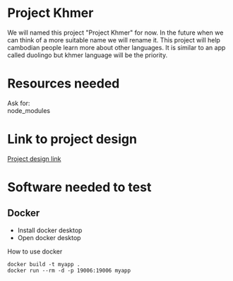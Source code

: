 # Project Khmer

We will named this project "Project Khmer" for now. In the future when we can think of a more suitable name we will rename it. 
This project will help cambodian people learn more about other languages. It is similar to an app called duolingo but khmer language will be the priority.

# Resources needed 
Ask for:  
node_modules  

# Link to project design
[Project design link](https://www.figma.com/file/9Dv82fsa2Vw1DiootivyUX/Project?type=design&node-id=0%3A1&mode=design&t=ikUyCQL367r2jD6a-1)

# Software needed to test
## Docker
- Install docker desktop
- Open docker desktop  

How to use docker
```
docker build -t myapp .
docker run --rm -d -p 19006:19006 myapp
```
